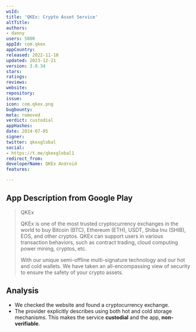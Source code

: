 ```yaml
---
wsId: 
title: 'QKEx: Crypto Asset Service'
altTitle: 
authors:
- danny
users: 5000
appId: com.qkex
appCountry: 
released: 2022-11-10
updated: 2023-12-21
version: 3.0.34
stars: 
ratings: 
reviews: 
website: 
repository: 
issue: 
icon: com.qkex.png
bugbounty: 
meta: removed
verdict: custodial
appHashes: 
date: 2024-07-05
signer: 
twitter: qkexglobal
social:
- https://t.me/qkexglobal1
redirect_from: 
developerName: QKEx Android
features: 

---
```


## App Description from Google Play

> QKEx
> 
> QKEx is one of the most trusted cryptocurrency exchanges in  the world to buy Bitcoin (BTC), Ethereum (ETH), USDT, Shiba Inu (SHIB), EOS, and other cryptos. QKEx can support users in various transaction behaviors, such as contract trading, cloud computing power mining, cryptos, etc.
>
> With our unique semi-offline multi-signature technology and our hot and cold wallets. We have taken an all-encompassing view of security to ensure the safety of your crypto assets.

## Analysis 

- We checked the website and found a cryptocurrency exchange. 
- The provider explicitly describes using both hot and cold storage mechanisms. This makes the service **custodial** and the app, **non-verifiable**.
